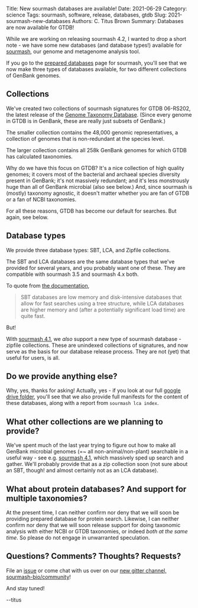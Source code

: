 Title: New sourmash databases are available!
Date: 2021-06-29
Category: science
Tags: sourmash, software, release, databases, gtdb
Slug: 2021-sourmash-new-databases
Authors: C. Titus Brown
Summary: Databases are now available for GTDB!

While we are working on releasing sourmash 4.2, I wanted to drop a
short note - we have some new databases (and database types!)
available for [sourmash](https://sourmash.readthedocs.io/en/latest/),
our genome and metagenome analysis tool.

If you go to the
[prepared databases](https://sourmash.readthedocs.io/en/latest/databases.html)
page for sourmash, you'll see that we now make three types of
databases available, for two different collections of GenBank genomes.

## Collections

We've created two collections of sourmash signatures for
GTDB 06-RS202, the latest release of the [Genome Taxonomy Database](https://gtdb.ecogenomic.org/). (Since every genome in GTDB is in GenBank, these are really just subsets of GenBank.)

The smaller collection contains the 48,000 genomic representatives, a collection of genomes that is non-redundant at the species level.

The larger collection contains all 258k GenBank genomes for which GTDB has calculated taxonomies.

Why do we have this focus on GTDB? It's a nice collection of high quality genomes; it covers most of the bacterial and archaeal species diversity present in GenBank; it's not massively redundant; and it's less monstrously huge than all of GenBank microbial (also see below.) And, since sourmash is (mostly) taxonomy agnostic, it doesn't matter whether you are fan of GTDB or a fan of NCBI taxonomies.

For all these reasons, GTDB has become our default for searches. But again, see below.

## Database types

We provide three database types: SBT, LCA, and Zipfile collections.

The SBT and LCA databases are the same database types that we've provided for several years, and you probably want one of these. They are compatible with sourmash 3.5 and sourmash 4.x both.

To quote from [the documentation](https://sourmash.readthedocs.io/en/docs_4.0/command-line.html#storing-and-searching-signatures),
>SBT databases are low memory and disk-intensive databases that allow for fast searches using a tree structure, while LCA databases are higher memory and (after a potentially significant load time) are quite fast.

But!

With [sourmash 4.1](https://github.com/sourmash-bio/sourmash/releases/tag/v4.1.0), we *also* support a new type of sourmash database - zipfile collections. These are unindexed collections of signatures, and now serve as the basis for our database release process. They are not (yet) that useful for users, is all.

## Do we provide anything else?

Why, yes, thanks for asking! Actually, yes - if you look at our full [google drive folder](https://drive.google.com/drive/folders/1ohyggli2FsOoA2PO9h74FMp8A4mznzjt), you'll see that we also provide full manifests for the content of these databases, along with a report from `sourmash lca index`.

## What other collections are we planning to provide?

We've spent much of the last year trying to figure out how to make all GenBank microbial genomes (=~ all non-animal/non-plant) searchable in a useful way - see e.g. [sourmash 4.1](https://github.com/sourmash-bio/sourmash/releases/tag/v4.1.0), which massively sped up search and gather. We'll probably provide that as a zip collection soon (not sure about an SBT, though! and almost certainly not as an LCA database).

## What about protein databases? And support for multiple taxonomies?

At the present time, I can neither confirm nor deny that we will soon be providing prepared database for protein search. Likewise, I can neither confirm nor deny that we will soon release support for doing taxonomic analysis with either NCBI or GTDB taxonomies, or indeed _both at the same time_. So please do not engage in unwarranted speculation.

## Questions? Comments? Thoughts? Requests?

File an [issue](https://github.com/sourmash-bio/sourmash/issues) or come chat with us over on our [new gitter channel, sourmash-bio/community](https://gitter.im/sourmash-bio/community#)!

And stay tuned!

--titus
